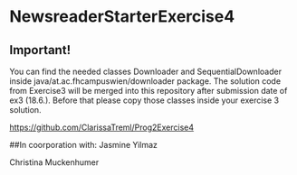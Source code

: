 # NewsreaderStarterExercise4

## Important!
You can find the needed classes Downloader and SequentialDownloader inside java/at.ac.fhcampuswien/downloader package. 
The solution code from Exercise3 will be merged into this repository after submission date of ex3 (18.6.). Before that please copy those classes inside your exercise 3 solution.


https://github.com/ClarissaTreml/Prog2Exercise4


##In coorporation with:
Jasmine Yilmaz 

Christina Muckenhumer

